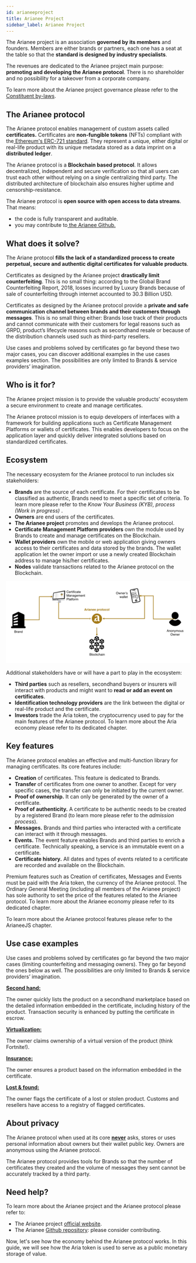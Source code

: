 ```yaml
---
id: arianeeproject
title: Arianee Project
sidebar_label: Arianee Project
---
```




The Arianee project is an association **governed by its members** and founders. Members are either brands or partners, each one has a seat at the table so that the **standard is designed by industry specialists**.

 

The revenues are dedicated to the Arianee project main purpose: **promoting and developing the Arianee protocol**. There is no shareholder and no possibility for a takeover from a corporate company.

To learn more about the Arianee project governance please refer to the[ Constituent by-laws](https://drive.google.com/file/d/1BiLiBNzg6Z9bJ6QoP0naFsIq6L5sRj8Y/view?usp=sharing).


## **The Arianee protocol**

The Arianee protocol enables management of custom assets called **certificates.** Certificates are **non-fungible tokens** (NFTs) compliant with the[ Ethereum's ERC-721 standard](https://github.com/ethereum/EIPs/blob/master/EIPS/eip-721.md). They represent a unique, either digital or real-life product with its unique metadata stored as a data imprint on a **distributed ledger**.

 

The Arianee protocol is a **Blockchain based protocol**. It allows decentralized, independent and secure verification so that all users can trust each other without relying on a single centralizing third party. The distributed architecture of blockchain also ensures higher uptime and censorship-resistance.

 

The Arianee protocol is **open source with open access to data streams**. That means:



*    the code is fully transparent and auditable.
*   you may contribute to[ the Arianee Github.](https://github.com/Arianee/ArianeeMaster)

## **What does it solve?**


The Ariane protocol **fills the lack of a standardized process to create perpetual, secure and authentic digital certificates for valuable products**.

 

Certificates as designed by the Arianee project **drastically limit counterfeiting**. This is no small thing: according to the Global Brand Counterfeiting Report, 2018, losses incurred by Luxury Brands because of sale of counterfeiting through internet accounted to 30.3 Billion USD.

 

Certificates as designed by the Arianee protocol provide a **private and safe communication channel between brands and their customers through messages**. This is no small thing either: Brands lose track of their products and cannot communicate with their customers for legal reasons such as GRPD, product’s lifecycle reasons such as secondhand resale or because of the distribution channels used such as third-party resellers.

 

Use cases and problems solved by certificates go far beyond these two major cases, you can discover additional examples in the use cases examples section. The possibilities are only limited to Brands & service providers’ imagination.


## **Who is it for?**

The Arianee project mission is to provide the valuable products’ ecosystem a secure environment to create and manage certificates.

The Arianee protocol mission is to equip developers of interfaces with a framework for building applications such as Certificate Management Platforms or wallets of certificates. This enables developers to focus on the application layer and quickly deliver integrated solutions based on standardized certificates.


## **Ecosystem**

The necessary ecosystem for the Arianee protocol to run includes six stakeholders:

 



*   **Brands** are the source of each certificate. For their certificates to be classified as authentic, Brands need to meet a specific set of criteria. To learn more please refer to the _Know Your Business  (KYB), process (Work in progress)_ .
*   **Owners** are end users of the certificates.
*   **The Arianee project** promotes and develops the Arianee protocol.
*   **Certificate Management Platform providers** own the module used by Brands to create and manage certificates on the Blockchain.
*   **Wallet providers** own the mobile or web application giving owners access to their certificates and data stored by the brands. The wallet application let the owner import or use a newly created Blockchain address to manage his/her certificates.
*   **Nodes** validate transactions related to the Arianee protocol on the Blockchain. 

 


![alt_text](../img/arianeenetwork.png "image_tooltip")


Additional stakeholders have or will have a part to play in the ecosystem:

 



*   **Third parties** such as resellers, secondhand buyers or insurers will interact with products and might want to **read or add an event on certificates**.
*   **Identification technology providers** are the link between the digital or real-life product and the certificate.
*   **Investors** trade the Aria token, the cryptocurrency used to pay for the main features of the Arianee protocol. To learn more about the Aria economy please refer to its dedicated chapter.

## **Key features**


The Arianee protocol enables an effective and multi-function library for managing certificates. Its core features include:

 



*   **Creation** of certificates. This feature is dedicated to Brands.
*   **Transfer** of certificates from one owner to another. Except for very specific cases, the transfer can only be initiated by the current owner.
*   **Proof of ownership.** It can only be generated by the owner of a certificate.
*   **Proof of authenticity.** A certificate to be authentic needs to be created by a registered Brand (to learn more please refer to the _admission process_). 
*   **Messages.** Brands and third parties who interacted with a certificate can interact with it through messages.
*   **Events.** The event feature enables Brands and third parties to enrich a certificate. Technically speaking, a service is an immutable event on a certificate.
*   **Certificate history.** All dates and types of events related to a certificate are recorded and available on the Blockchain.

Premium features such as Creation of certificates, Messages and Events must be paid with the Aria token, the currency of the Arianee protocol. The Ordinary General Meeting (including all members of the Arianee project) has sole authority to set the price of the features related to the Arianee protocol. To learn more about the Arianee economy please refer to its dedicated chapter.

To learn more about the Arianee protocol features please refer to the ArianeeJS chapter.


## **Use case examples**

Use cases and problems solved by certificates go far beyond the two major cases (limiting counterfeiting and messaging owners). They go far beyond the ones below as well. The possibilities are only limited to Brands & service providers’ imagination.

 

**<span style="text-decoration:underline;">Second hand:</span>**

The owner quickly lists the product on a secondhand marketplace based on the detailed information embedded in the certificate, including history of the product. Transaction security is enhanced by putting the certificate in escrow.

 

**<span style="text-decoration:underline;">Virtualization:</span>**

The owner claims ownership of a virtual version of the product (think Fortnite!).

**<span style="text-decoration:underline;"> </span>**

**<span style="text-decoration:underline;">Insurance:</span>**

The owner ensures a product based on the information embedded in the certificate.

 

**<span style="text-decoration:underline;">Lost & found:</span>**

The owner flags the certificate of a lost or stolen product. Customs and resellers have access to a registry of flagged certificates.


## **About privacy**

The Arianee protocol when used at its core **<span style="text-decoration:underline;">never</span>** asks, stores or uses personal information about owners but their wallet public key. Owners are anonymous using the Arianee protocol.

 

The Arianee protocol provides tools for Brands so that the number of certificates they created and the volume of messages they sent cannot be accurately tracked by a third party.


## **Need help?**

To learn more about the Arianee project and the Arianee protocol please refer to:



*   The Arianee project [official website](https://www.arianee.org/).
*   The Arianee [Github repository](https://github.com/Arianee): please consider contributing.

Now, let's see how the economy behind the Arianee protocol works. In this guide, we will see how the Aria token is used to serve as a public monetary storage of value.

